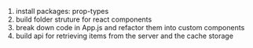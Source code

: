 1. install packages: prop-types
2. build folder struture for react components
3. break down code in App.js and refactor them into custom components
4. build api for retrieving items from the server and the cache storage